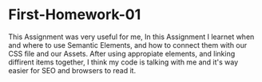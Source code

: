 # First-Homework-01
This Assignment was very useful for me, In this Assignment I learnet when and where to use Semantic Elements, and how to connect them with our CSS file and our Assets.
After using appropiate elements, and linking diffirent items together, I think my code is talking with me and it's way easier for SEO and browsers to read it.
